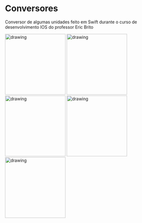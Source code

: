 # Conversores
Conversor de algumas unidades feito em Swift durante o curso de desenvolvimento IOS do professor Eric Brito

<span>
  <img src="https://user-images.githubusercontent.com/56967435/209357393-7c2eab84-142c-41dd-8529-77bee5af0509.png" alt="drawing" width="200"/>
  <img src="https://user-images.githubusercontent.com/56967435/209357410-628cd1cc-e1f3-424e-b558-e97845859d8f.png" alt="drawing" width="200"/>
  <img src="https://user-images.githubusercontent.com/56967435/209357425-6c45d0cf-8292-4eca-80b6-5e62bba41ff7.png" alt="drawing" width="200"/>
  <img src="https://user-images.githubusercontent.com/56967435/209357435-76cd4adb-7183-4209-8182-52767456d4cb.png" alt="drawing" width="200"/>
  <img src="https://user-images.githubusercontent.com/56967435/209357447-128b00d4-2c65-452c-a9bb-023d20fc196d.png" alt="drawing" width="200"/>
</span>
